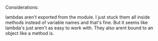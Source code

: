 Considerations:

lambdas aren't exported from the module. I just stuck them all inside methods instead of variable names and that's fine. But it seems like lambda's just aren't as easy to work with. They also arent bound to an object like a method is.
